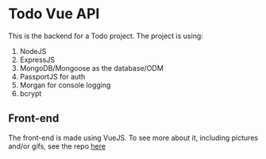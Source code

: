 # Todo Vue API

This is the backend for a Todo project. The project is using:

1. NodeJS
2. ExpressJS
3. MongoDB/Mongoose as the database/ODM
4. PassportJS for auth
5. Morgan for console logging
6. bcrypt

## Front-end

The front-end is made using VueJS. To see more about it, including pictures and/or gifs, see the repo [here](https://github.com/Maikuh/todo-vue)
